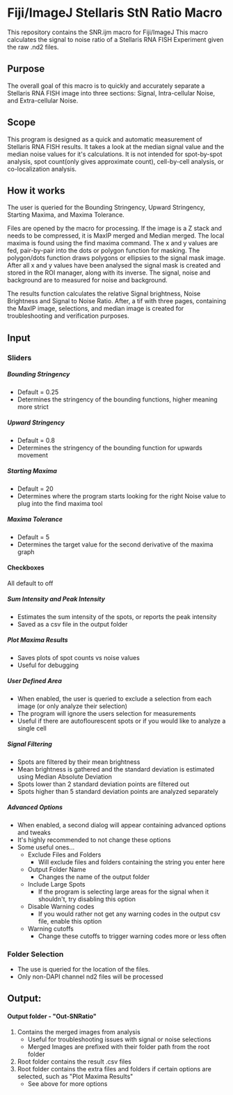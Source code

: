 Fiji/ImageJ Stellaris StN Ratio Macro
=============

This repository contains the SNR.ijm macro for Fiji/ImageJ
This macro calculates the signal to noise ratio of a Stellaris RNA FISH Experiment given the raw .nd2 files.

Purpose
-------
The overall goal of this macro is to quickly and accurately separate a Stellaris RNA FISH image into three sections: Signal, Intra-cellular Noise, and Extra-cellular Noise.

Scope
-----
This program is designed as a quick and automatic measurement of Stellaris RNA FISH results.  It takes a look at the median signal value and the median noise values for it's calculations.  It is not intended for spot-by-spot analysis, spot count(only gives approximate count), cell-by-cell analysis, or co-localization analysis.

How it works
------------
The user is queried for the Bounding Stringency, Upward Stringency, Starting Maxima, and Maxima Tolerance.

Files are opened by the macro for processing.  If the image is a Z stack and needs to be compressed, it is MaxIP merged and Median merged.  The local maxima is found using the find maxima command.  The x and y values are fed, pair-by-pair into the dots or polygon function for masking.
The polygon/dots function draws polygons or ellipsies to the signal mask image. After all x and y values have been analysed the signal mask is created and stored in the ROI manager, along with its inverse.  The signal, noise and background are to measured for noise and background.

The results function calculates the relative Signal brightness, Noise Brightness and Signal to Noise Ratio. After, a tif with three pages, containing the MaxIP image, selections, and median image is created for troubleshooting and verification purposes.

Input
-----
### Sliders

##### Bounding Stringency
- Default = 0.25
- Determines the stringency of the bounding functions, higher meaning more strict

##### Upward Stringency
- Default = 0.8
- Determines the stringency of the bounding function for upwards movement

##### Starting Maxima
- Default = 20
- Determines where the program starts looking for the right Noise value to plug into the find maxima tool

##### Maxima Tolerance
- Default = 5
- Determines the target value for the second derivative of the maxima graph



#### Checkboxes
All default to off
##### Sum Intensity and Peak Intensity
* Estimates the sum intensity of the spots, or reports the peak intensity
* Saved as a csv file in the output folder
##### Plot Maxima Results
* Saves plots of spot counts vs noise values
* Useful for debugging
##### User Defined Area
* When enabled, the user is queried to exclude a selection from each image (or only analyze their selection)
* The program will ignore the users selection for measurements
* Useful if there are autoflourescent spots or if you would like to analyze a single cell
##### Signal Filtering
* Spots are filtered by their mean brightness
* Mean brightness is gathered and the standard deviation is estimated using Median Absolute Deviation
* Spots lower than 2 standard deviation points are filtered out
* Spots higher than 5 standard deviation points are analyzed separately
##### Advanced Options
* When enabled, a second dialog will appear containing advanced options and tweaks
* It's highly recommended to not change these options
* Some useful ones...
	* Exclude Files and Folders
		* Will exclude files and folders containing the string you enter here
	* Output Folder Name
		* Changes the name of the output folder
	* Include Large Spots
		* If the program is selecting large areas for the signal when it shouldn't, try disabling this option
	* Disable Warning codes
		* If you would rather not get any warning codes in the output csv file, enable this option
	* Warning cutoffs
		* Change these cutoffs to trigger warning codes more or less often 


### Folder Selection
- The use is queried for the location of the files.
- Only non-DAPI channel nd2 files will be processed


Output:
-------
#### Output folder - "Out-SNRatio"
 1. Contains the merged images from analysis
	* Useful for troubleshooting issues with signal or noise selections
 	* Merged Images are prefixed with their folder path from the root folder
 2. Root folder contains the result .csv files
 3. Root folder contains the extra files and folders if certain options are selected, such as "Plot Maxima Results"
	* See above for more options